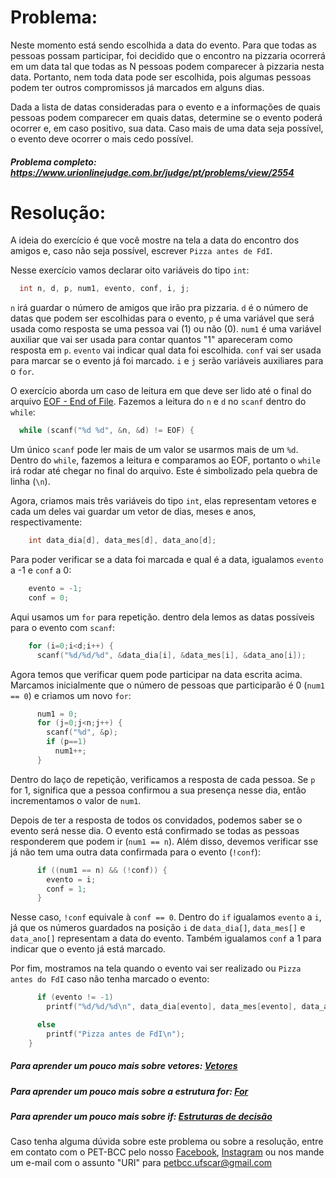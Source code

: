 # Problema:

Neste momento está sendo escolhida a data do evento. Para que todas as pessoas possam participar, foi decidido que o encontro na pizzaria ocorrerá em um data tal que todas as N pessoas podem comparecer à pizzaria nesta data. Portanto, nem toda data pode ser escolhida, pois algumas pessoas podem ter outros compromissos já marcados em alguns dias.

Dada a lista de datas consideradas para o evento e a informações de quais pessoas podem comparecer em quais datas, determine se o evento poderá ocorrer e, em caso positivo, sua data. Caso mais de uma data seja possível, o evento deve ocorrer o mais cedo possível.

##### Problema completo: https://www.urionlinejudge.com.br/judge/pt/problems/view/2554

# Resolução:

A ideia do exercício é que você mostre na tela a data do encontro dos amigos e, caso não seja possível, escrever `Pizza antes de FdI`.

Nesse exercício vamos declarar oito variáveis do tipo `int`:
```c
  int n, d, p, num1, evento, conf, i, j;
```
`n` irá guardar o número de amigos que irão pra pizzaria. `d` é o número de datas que podem ser escolhidas para o evento, `p` é uma variável que será usada como resposta se uma pessoa vai (1) ou não (0). `num1` é uma variável auxiliar que vai ser usada para contar quantos "1" apareceram como resposta em `p`. `evento` vai indicar qual data foi escolhida. `conf` vai ser usada para marcar se o evento já foi marcado. `i` e `j` serão variáveis auxiliares para o `for`.


O exercício aborda um caso de leitura em que deve ser lido até o final do arquivo [EOF - End of File](https://pt.wikipedia.org/wiki/EOF). Fazemos a leitura do `n` e `d` no `scanf` dentro do `while`:
```c
  while (scanf("%d %d", &n, &d) != EOF) {
```
Um único `scanf` pode ler mais de um valor se usarmos mais de um `%d`. Dentro do `while`, fazemos a leitura e comparamos ao EOF, portanto o `while` irá rodar até chegar no final do arquivo. Este é simbolizado pela quebra de linha (`\n`).

Agora, criamos mais três variáveis do tipo `int`, elas representam vetores e cada um deles vai guardar um vetor de dias, meses e anos, respectivamente:
```c
    int data_dia[d], data_mes[d], data_ano[d];
```
Para poder verificar se a data foi marcada e qual é a data, igualamos `evento` a -1 e `conf` a 0:
```c
    evento = -1;
    conf = 0;
```
Aqui usamos um `for` para repetição. dentro dela lemos as datas possíveis para o evento com `scanf`:
```c
    for (i=0;i<d;i++) {
      scanf("%d/%d/%d", &data_dia[i], &data_mes[i], &data_ano[i]);
```
Agora temos que verificar quem pode participar na data escrita acima. Marcamos inicialmente que o número de pessoas que participarão é 0 (`num1 == 0`) e criamos um novo `for`:
```c
      num1 = 0;
      for (j=0;j<n;j++) {
        scanf("%d", &p);
        if (p==1)
          num1++;
      }
```
Dentro do laço de repetição, verificamos a resposta de cada pessoa. Se `p` for 1, significa que a pessoa confirmou a sua presença nesse dia, então incrementamos o valor de `num1`.

Depois de ter a resposta de todos os convidados, podemos saber se o evento será nesse dia. O evento está confirmado se todas as pessoas responderem que podem ir (`num1 == n`). Além disso, devemos verificar sse já não tem uma outra data confirmada para o evento (`!conf`):
```c
      if ((num1 == n) && (!conf)) {
        evento = i;
        conf = 1;
      }
```
Nesse caso, `!conf` equivale à `conf == 0`. Dentro do `if` igualamos `evento` a `i`, já que os números guardados na posição `i` de `data_dia[]`, `data_mes[]` e `data_ano[]` representam a data do evento. Também igualamos `conf` a 1 para indicar que o evento já está marcado.

Por fim, mostramos na tela quando o evento vai ser realizado ou `Pizza antes do FdI` caso não tenha marcado o evento:
```c
      if (evento != -1)
        printf("%d/%d/%d\n", data_dia[evento], data_mes[evento], data_ano[evento]);

      else
        printf("Pizza antes de FdI\n");
    }
```
##### Para aprender um pouco mais sobre vetores: [Vetores](http://linguagemc.com.br/vetores-ou-arrays-em-linguagem-c/)
##### Para aprender um pouco mais sobre a estrutura for: [For](http://linguagemc.com.br/a-estrutura-de-repeticao-for-em-c/)
##### Para aprender um pouco mais sobre if: [Estruturas de decisão](http://linguagemc.com.br/estrutura-de-decisao-if-em-linguagem-c/)

Caso tenha alguma dúvida sobre este problema ou sobre a resolução, entre em contato com o PET-BCC pelo nosso
[Facebook](https://www.facebook.com/petbcc/),
[Instagram](https://www.instagram.com/petbcc.ufscar/)
ou nos mande um e-mail com o assunto "URI" para  petbcc.ufscar@gmail.com

